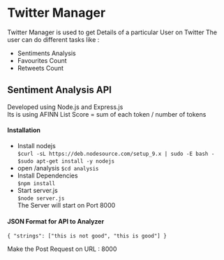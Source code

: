 # Twitter Manager
Twitter Manager is used to get Details of a particular User on Twitter
The user can do different tasks like :
  - Sentiments Analysis
  - Favourites Count
  - Retweets Count
 
## Sentiment Analysis API
Developed using Node.js and Express.js<br>
Its is using AFINN List
Score = sum of each token / number of tokens
 
#### Installation
  - Install nodejs<br>
  `$curl -sL https://deb.nodesource.com/setup_9.x | sudo -E bash -`<br>
  `$sudo apt-get install -y nodejs`<br>
  - open /analysis
   `$cd analysis`
  - Install Dependencies<br>
    `$npm install`
  - Start server.js<br>
  `$node server.js`<br>
The Server will start on Port 8000

#### JSON Format for API to Analyzer<br>
`{
		"strings": ["this is not good", "this is good"]
}`<br>

Make the Post Request on URL : 8000
